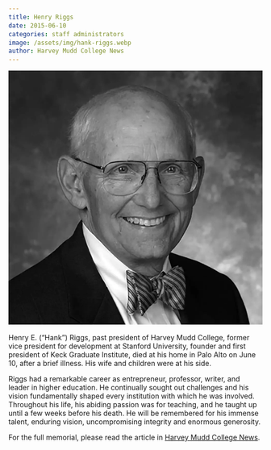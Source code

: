 ```yaml
---
title: Henry Riggs
date: 2015-06-10
categories: staff administrators
image: /assets/img/hank-riggs.webp
author: Harvey Mudd College News
---
```

![Henry Riggs](/assets/img/hank-riggs.webp)

Henry E. (“Hank”) Riggs, past president of Harvey Mudd College, former vice president for development at Stanford University, founder and first president of Keck Graduate Institute, died at his home in Palo Alto on June 10, after a brief illness. His wife and children were at his side.

Riggs had a remarkable career as entrepreneur, professor, writer, and leader in higher education. He continually sought out challenges and his vision fundamentally shaped every institution with which he was involved. Throughout his life, his abiding passion was for teaching, and he taught up until a few weeks before his death. He will be remembered for his immense talent, enduring vision, uncompromising integrity and enormous generosity.

For the full memorial, please read the article in [Harvey Mudd College News](https://www.hmc.edu/about-hmc/2015/06/16/henry-riggs-third-harvey-mudd-college-president-dies/).
